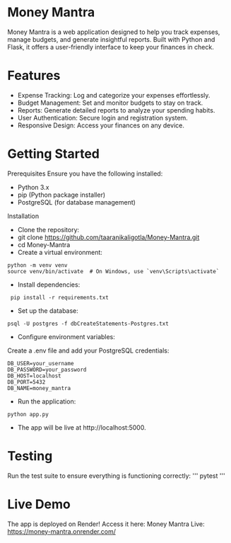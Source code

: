 # Money Mantra

Money Mantra is a web application designed to help you track expenses, manage budgets, and generate insightful reports. Built with Python and Flask, it offers a user-friendly interface to keep your finances in check.

# Features

- Expense Tracking: Log and categorize your expenses effortlessly.
- Budget Management: Set and monitor budgets to stay on track.
- Reports: Generate detailed reports to analyze your spending habits.
- User Authentication: Secure login and registration system.
- Responsive Design: Access your finances on any device.

# Getting Started
Prerequisites
Ensure you have the following installed:
- Python 3.x
- pip (Python package installer)
- PostgreSQL (for database management)

Installation
- Clone the repository:
- git clone https://github.com/taaranikaligotla/Money-Mantra.git
- cd Money-Mantra
- Create a virtual environment:
```
python -m venv venv
source venv/bin/activate  # On Windows, use `venv\Scripts\activate`
```
- Install dependencies:
```
 pip install -r requirements.txt
```
- Set up the database:
```
psql -U postgres -f dbCreateStatements-Postgres.txt
```
- Configure environment variables:

Create a .env file and add your PostgreSQL credentials:
```
DB_USER=your_username
DB_PASSWORD=your_password
DB_HOST=localhost
DB_PORT=5432
DB_NAME=money_mantra
```

- Run the application:
```
python app.py
```

- The app will be live at http://localhost:5000.

# Testing

Run the test suite to ensure everything is functioning correctly:
'''
pytest
'''

# Live Demo

The app is deployed on Render! Access it here:
Money Mantra Live: https://money-mantra.onrender.com/


